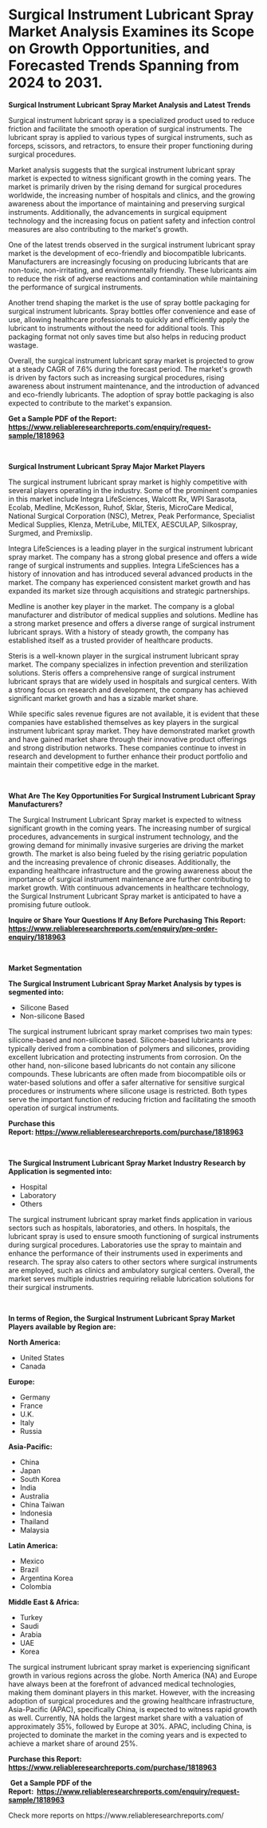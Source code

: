 <p><h1>Surgical Instrument Lubricant Spray Market Analysis Examines its Scope on Growth Opportunities, and Forecasted Trends Spanning from 2024 to 2031.</h1></p><p><strong>Surgical Instrument Lubricant Spray Market Analysis and Latest Trends</strong></p>
<p><p>Surgical instrument lubricant spray is a specialized product used to reduce friction and facilitate the smooth operation of surgical instruments. The lubricant spray is applied to various types of surgical instruments, such as forceps, scissors, and retractors, to ensure their proper functioning during surgical procedures.</p><p>Market analysis suggests that the surgical instrument lubricant spray market is expected to witness significant growth in the coming years. The market is primarily driven by the rising demand for surgical procedures worldwide, the increasing number of hospitals and clinics, and the growing awareness about the importance of maintaining and preserving surgical instruments. Additionally, the advancements in surgical equipment technology and the increasing focus on patient safety and infection control measures are also contributing to the market's growth.</p><p>One of the latest trends observed in the surgical instrument lubricant spray market is the development of eco-friendly and biocompatible lubricants. Manufacturers are increasingly focusing on producing lubricants that are non-toxic, non-irritating, and environmentally friendly. These lubricants aim to reduce the risk of adverse reactions and contamination while maintaining the performance of surgical instruments.</p><p>Another trend shaping the market is the use of spray bottle packaging for surgical instrument lubricants. Spray bottles offer convenience and ease of use, allowing healthcare professionals to quickly and efficiently apply the lubricant to instruments without the need for additional tools. This packaging format not only saves time but also helps in reducing product wastage.</p><p>Overall, the surgical instrument lubricant spray market is projected to grow at a steady CAGR of 7.6% during the forecast period. The market's growth is driven by factors such as increasing surgical procedures, rising awareness about instrument maintenance, and the introduction of advanced and eco-friendly lubricants. The adoption of spray bottle packaging is also expected to contribute to the market's expansion.</p></p>
<p><strong>Get a Sample PDF of the Report:&nbsp; <a href="https://www.reliableresearchreports.com/enquiry/request-sample/1818963">https://www.reliableresearchreports.com/enquiry/request-sample/1818963</a></strong></p>
<p>&nbsp;</p>
<p><strong>Surgical Instrument Lubricant Spray Major Market Players</strong></p>
<p><p>The surgical instrument lubricant spray market is highly competitive with several players operating in the industry. Some of the prominent companies in this market include Integra LifeSciences, Walcott Rx, WPI Sarasota, Ecolab, Medline, McKesson, Ruhof, Sklar, Steris, MicroCare Medical, National Surgical Corporation (NSC), Metrex, Peak Performance, Specialist Medical Supplies, Klenza, MetriLube, MILTEX, AESCULAP, Silkospray, Surgmed, and Premixslip.</p><p>Integra LifeSciences is a leading player in the surgical instrument lubricant spray market. The company has a strong global presence and offers a wide range of surgical instruments and supplies. Integra LifeSciences has a history of innovation and has introduced several advanced products in the market. The company has experienced consistent market growth and has expanded its market size through acquisitions and strategic partnerships.</p><p>Medline is another key player in the market. The company is a global manufacturer and distributor of medical supplies and solutions. Medline has a strong market presence and offers a diverse range of surgical instrument lubricant sprays. With a history of steady growth, the company has established itself as a trusted provider of healthcare products.</p><p>Steris is a well-known player in the surgical instrument lubricant spray market. The company specializes in infection prevention and sterilization solutions. Steris offers a comprehensive range of surgical instrument lubricant sprays that are widely used in hospitals and surgical centers. With a strong focus on research and development, the company has achieved significant market growth and has a sizable market share.</p><p>While specific sales revenue figures are not available, it is evident that these companies have established themselves as key players in the surgical instrument lubricant spray market. They have demonstrated market growth and have gained market share through their innovative product offerings and strong distribution networks. These companies continue to invest in research and development to further enhance their product portfolio and maintain their competitive edge in the market.</p></p>
<p>&nbsp;</p>
<p><strong>What Are The Key Opportunities For Surgical Instrument Lubricant Spray Manufacturers?</strong></p>
<p><p>The Surgical Instrument Lubricant Spray market is expected to witness significant growth in the coming years. The increasing number of surgical procedures, advancements in surgical instrument technology, and the growing demand for minimally invasive surgeries are driving the market growth. The market is also being fueled by the rising geriatric population and the increasing prevalence of chronic diseases. Additionally, the expanding healthcare infrastructure and the growing awareness about the importance of surgical instrument maintenance are further contributing to market growth. With continuous advancements in healthcare technology, the Surgical Instrument Lubricant Spray market is anticipated to have a promising future outlook.</p></p>
<p><strong>Inquire or Share Your Questions If Any Before Purchasing This Report: <a href="https://www.reliableresearchreports.com/enquiry/pre-order-enquiry/1818963">https://www.reliableresearchreports.com/enquiry/pre-order-enquiry/1818963</a></strong></p>
<p>&nbsp;</p>
<p><strong>Market Segmentation</strong></p>
<p><strong>The Surgical Instrument Lubricant Spray Market Analysis by types is segmented into:</strong></p>
<p><ul><li>Silicone Based</li><li>Non-silicone Based</li></ul></p>
<p><p>The surgical instrument lubricant spray market comprises two main types: silicone-based and non-silicone based. Silicone-based lubricants are typically derived from a combination of polymers and silicones, providing excellent lubrication and protecting instruments from corrosion. On the other hand, non-silicone based lubricants do not contain any silicone compounds. These lubricants are often made from biocompatible oils or water-based solutions and offer a safer alternative for sensitive surgical procedures or instruments where silicone usage is restricted. Both types serve the important function of reducing friction and facilitating the smooth operation of surgical instruments.</p></p>
<p><strong>Purchase this Report:&nbsp;<a href="https://www.reliableresearchreports.com/purchase/1818963">https://www.reliableresearchreports.com/purchase/1818963</a></strong></p>
<p>&nbsp;</p>
<p><strong>The Surgical Instrument Lubricant Spray Market Industry Research by Application is segmented into:</strong></p>
<p><ul><li>Hospital</li><li>Laboratory</li><li>Others</li></ul></p>
<p><p>The surgical instrument lubricant spray market finds application in various sectors such as hospitals, laboratories, and others. In hospitals, the lubricant spray is used to ensure smooth functioning of surgical instruments during surgical procedures. Laboratories use the spray to maintain and enhance the performance of their instruments used in experiments and research. The spray also caters to other sectors where surgical instruments are employed, such as clinics and ambulatory surgical centers. Overall, the market serves multiple industries requiring reliable lubrication solutions for their surgical instruments.</p></p>
<p>&nbsp;</p>
<p><strong>In terms of Region, the Surgical Instrument Lubricant Spray Market Players available by Region are:</strong></p>
<p>
    <p> <strong> North America: </strong>
        <ul>
            <li>United States</li>
            <li>Canada</li>
        </ul>
        </p> 
    <p> <strong> Europe: </strong>
        <ul>
            <li>Germany</li>
            <li>France</li>
            <li>U.K.</li>
            <li>Italy</li>
            <li>Russia</li>
        </ul>
        </p> 
    <p> <strong> Asia-Pacific: </strong>
        <ul>
            <li>China</li>
            <li>Japan</li>
            <li>South Korea</li>
            <li>India</li>
            <li>Australia</li>
            <li>China Taiwan</li>
            <li>Indonesia</li>
            <li>Thailand</li>
            <li>Malaysia</li>
        </ul>
        </p> 
    <p> <strong> Latin America: </strong>
        <ul>
            <li>Mexico</li>
            <li>Brazil</li>
            <li>Argentina Korea</li>
            <li>Colombia</li>
        </ul>
        </p> 
    <p> <strong> Middle East & Africa: </strong>
        <ul>
            <li>Turkey</li>
            <li>Saudi</li>
            <li>Arabia</li>
            <li>UAE</li>
            <li>Korea</li>
        </ul>
    </p>
    </p>
<p><p>The surgical instrument lubricant spray market is experiencing significant growth in various regions across the globe. North America (NA) and Europe have always been at the forefront of advanced medical technologies, making them dominant players in this market. However, with the increasing adoption of surgical procedures and the growing healthcare infrastructure, Asia-Pacific (APAC), specifically China, is expected to witness rapid growth as well. Currently, NA holds the largest market share with a valuation of approximately 35%, followed by Europe at 30%. APAC, including China, is projected to dominate the market in the coming years and is expected to achieve a market share of around 25%.</p></p>
<p><strong>Purchase this Report: <a href="https://www.reliableresearchreports.com/purchase/1818963">https://www.reliableresearchreports.com/purchase/1818963</a></strong></p>
<p>&nbsp;<strong>Get a Sample PDF of the Report:&nbsp;&nbsp;<a href="https://www.reliableresearchreports.com/enquiry/request-sample/1818963">https://www.reliableresearchreports.com/enquiry/request-sample/1818963</a></strong></p>
<p><strong></strong></p>
<p>Check more reports on https://www.reliableresearchreports.com/</p>